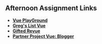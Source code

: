 ## Afternoon Assignment Links

* **[Vue PlayGround](https://github.com/sethkunzler/vue-playground)**
* **[Greg's List Vue](https://github.com/sethkunzler/winter24_gregslist_vue)**
* **[Gifted Revue](https://github.com/sethkunzler/gifted_revued)**
* **[Partner Project Vue: Blogger](https://github.com/sethkunzler/blogger)**
